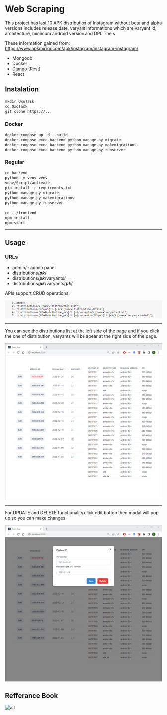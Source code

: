 # Web Scraping

This project has last 10 APK distribution of Instagram without beta and alpha versions includes release date, varyant informations which are varyant id, architecture, minimum android version and DPI. The s

These information gained from: https://www.apkmirror.com/apk/instagram/instagram-instagram/

- Mongodb
- Docker
- Django (Rest)
- React

## Instalation

```git
mkdir OxoTask
cd OxoTask
git clone https://...
```

### Docker

```docker
docker-compose up -d --build
docker-compose exec backend python manage.py migrate
docker-compose exec backend python manage.py makemigrations
docker-compose exec backend python manage.py runserver
```

### Regular

```
cd backend
python -m venv venv
venv/Script/activate
pip install -r requiremnts.txt
python manage.py migrate
python manage.py makemigrations
python manage.py runserver

cd ../frontend
npm install
npm start
```

---

## Usage

### URLs
- admin/ : admin panel
- distributions/***pk***/
- distributions/***pk***/varyants/
- distributions/***pk***/varyants/***pk***/

APIs support CRUD operations.

![alt](assets/urls.png)

---

You can see the distributions list at the left side of the page and
if you click the one of distribution, varyants will be apear at the right 
side of the page.

![alt](assets/first.png)

---

For UPDATE and DELETE functionality click edit button then modal
will pop up so you can make changes.

![alt](assets/second.png)

## **Refferance Book**

![alt](https://m.media-amazon.com/images/I/51z-IRt+lNL._AC_SY1000_.jpg)
